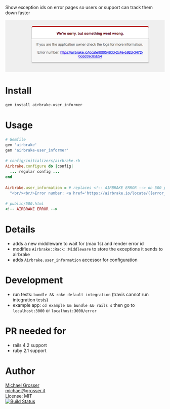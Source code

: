 Show exception ids on error pages so users or support can track them down faster

![Example](assets/example.png?raw=true)

Install
=======

```Bash
gem install airbrake-user_informer
```

Usage
=====

```Ruby
# Gemfile
gem 'airbrake'
gem 'airbrake-user_informer'

# config/initializers/airbrake.rb
Airbrake.configure do |config|
  ... regular config ...
end

Airbrake.user_information = # replaces <!-- AIRBRAKE ERROR --> on 500 pages
  "<br/><br/>Error number: <a href='https://airbrake.io/locate/{{error_id}}'>https://airbrake.io/locate/{{error_id}}</a>"

# public/500.html
<!-- AIRBRAKE ERROR -->
```

Details
=======
 - adds a new middleware to wait for (max 1s) and render error id
 - modifies `Airbrake::Rack::Middleware` to store the exceptions it sends to airbrake
 - adds `Airbrake.user_information` accessor for configuration

Development
===========
 - run tests: `bundle && rake default integration` (travis cannot run integration tests)
 - example app: `cd example && bundle && rails s` then go to `localhost:3000` or `localhost:3000/error`

PR needed for
=============
 - rails 4.2 support
 - ruby 2.1 support

Author
======
[Michael Grosser](http://grosser.it)<br/>
michael@grosser.it<br/>
License: MIT<br/>
[![Build Status](https://travis-ci.org/grosser/airbrake-user_informer.png)](https://travis-ci.org/grosser/airbrake-user_informer)

